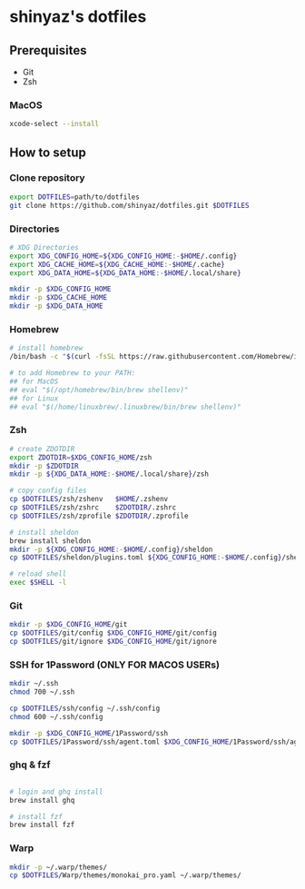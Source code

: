 # shinyaz's dotfiles

## Prerequisites

- Git
- Zsh

### MacOS

```sh
xcode-select --install
```

## How to setup

### Clone repository

```sh
export DOTFILES=path/to/dotfiles
git clone https://github.com/shinyaz/dotfiles.git $DOTFILES
```

### Directories

```sh
# XDG Directories
export XDG_CONFIG_HOME=${XDG_CONFIG_HOME:-$HOME/.config}
export XDG_CACHE_HOME=${XDG_CACHE_HOME:-$HOME/.cache}
export XDG_DATA_HOME=${XDG_DATA_HOME:-$HOME/.local/share}

mkdir -p $XDG_CONFIG_HOME
mkdir -p $XDG_CACHE_HOME
mkdir -p $XDG_DATA_HOME
```

### Homebrew

```sh
# install homebrew
/bin/bash -c "$(curl -fsSL https://raw.githubusercontent.com/Homebrew/install/HEAD/install.sh)"

# to add Homebrew to your PATH:
## for MacOS
## eval "$(/opt/homebrew/bin/brew shellenv)" 
## for Linux
## eval "$(/home/linuxbrew/.linuxbrew/bin/brew shellenv)" 

```

### Zsh

```sh
# create ZDOTDIR
export ZDOTDIR=$XDG_CONFIG_HOME/zsh
mkdir -p $ZDOTDIR
mkdir -p ${XDG_DATA_HOME:-$HOME/.local/share}/zsh

# copy config files
cp $DOTFILES/zsh/zshenv   $HOME/.zshenv
cp $DOTFILES/zsh/zshrc    $ZDOTDIR/.zshrc
cp $DOTFILES/zsh/zprofile $ZDOTDIR/.zprofile

# install sheldon
brew install sheldon
mkdir -p ${XDG_CONFIG_HOME:-$HOME/.config}/sheldon
cp $DOTFILES/sheldon/plugins.toml ${XDG_CONFIG_HOME:-$HOME/.config}/sheldon/plugins.toml

# reload shell
exec $SHELL -l
```

### Git

```sh
mkdir -p $XDG_CONFIG_HOME/git
cp $DOTFILES/git/config $XDG_CONFIG_HOME/git/config
cp $DOTFILES/git/ignore $XDG_CONFIG_HOME/git/ignore
```

### SSH for 1Password (ONLY FOR MACOS USERs)

```sh
mkdir ~/.ssh
chmod 700 ~/.ssh

cp $DOTFILES/ssh/config ~/.ssh/config
chmod 600 ~/.ssh/config

mkdir -p $XDG_CONFIG_HOME/1Password/ssh
cp $DOTFILES/1Password/ssh/agent.toml $XDG_CONFIG_HOME/1Password/ssh/agent.toml

```

### ghq & fzf

```sh

# login and ghq install
brew install ghq

# install fzf
brew install fzf

```

### Warp
```sh
mkdir -p ~/.warp/themes/
cp $DOTFILES/Warp/themes/monokai_pro.yaml ~/.warp/themes/
```
